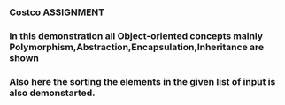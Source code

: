 ### Costco ASSIGNMENT
### In this demonstration all Object-oriented concepts mainly Polymorphism,Abstraction,Encapsulation,Inheritance are shown
### Also here the sorting the elements in the given list of input is also demonstarted.
